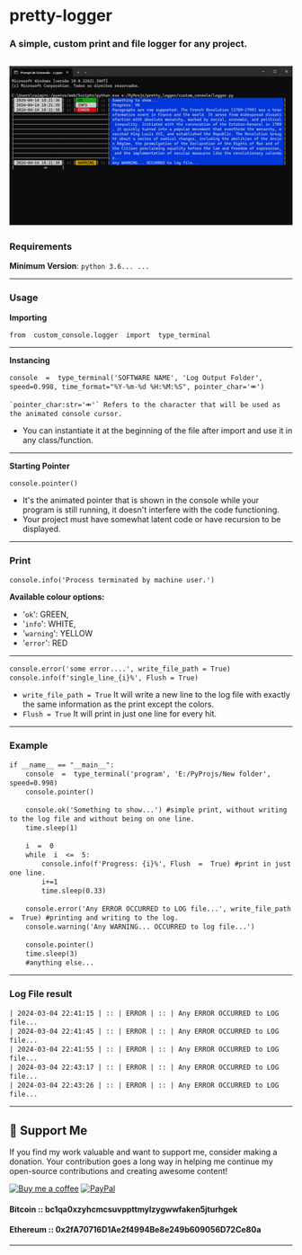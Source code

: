 ﻿# pretty-logger
### A simple, custom print and file logger for any project.
![Alt text](https://github.com/Suundumused/pretty-logger/blob/main/README_assets/111462.png?raw=true)
---
### Requirements
**Minimum Version**: `python 3.6... ...`

---
### Usage
**Importing**

    from  custom_console.logger  import  type_terminal
---
**Instancing**

    console  =  type_terminal('SOFTWARE NAME', 'Log Output Folder', speed=0.998, time_format="%Y-%m-%d %H:%M:%S", pointer_char='⚮')

    `pointer_char:str='⚮'` Refers to the character that will be used as the animated console cursor.

 - You can instantiate it at the beginning of the file after import and use it in any class/function.

---
**Starting Pointer**

    console.pointer()

 - It's the animated pointer that is shown in the console while your program is still running, it doesn't interfere with the code functioning.
 - Your project must have somewhat latent code or have recursion to be displayed.
---
### Print
    console.info('Process terminated by machine user.')
**Available colour options:** 
 - '`ok`': GREEN, 
 - '`info`': WHITE, 
 - '`warning`': YELLOW
 - '`error`': RED
---

    console.error('some error....', write_file_path = True)
    console.info(f'single_line_{i}%', Flush = True)

 - `write_file_path = True` It will write a new line to the log file with exactly the same information as the print except the colors.
 - `Flush = True`  It will print in just one line for every hit.
---
### Example

    if __name__ == "__main__":
        console  =  type_terminal('program', 'E:/PyProjs/New folder', speed=0.998)
        console.pointer()

        console.ok('Something to show...') #simple print, without writing to the log file and without being on one line.
        time.sleep(1)

        i  =  0
        while  i  <=  5:
            console.info(f'Progress: {i}%', Flush  =  True) #print in just one line.
            i+=1
            time.sleep(0.33)

        console.error('Any ERROR OCCURRED to LOG file...', write_file_path  =  True) #printing and writing to the log.
        console.warning('Any WARNING... OCCURRED to log file...')
        
        console.pointer()
        time.sleep(3) 
        #anything else...
---
### Log File result
    | 2024-03-04 22:41:15 | :: | ERROR | :: | Any ERROR OCCURRED to LOG file...
    | 2024-03-04 22:41:45 | :: | ERROR | :: | Any ERROR OCCURRED to LOG file...
    | 2024-03-04 22:41:55 | :: | ERROR | :: | Any ERROR OCCURRED to LOG file...
    | 2024-03-04 22:43:17 | :: | ERROR | :: | Any ERROR OCCURRED to LOG file...
    | 2024-03-04 22:43:26 | :: | ERROR | :: | Any ERROR OCCURRED to LOG file...
---
## 💖 Support Me

If you find my work valuable and want to support me, consider making a donation. Your contribution goes a long way in helping me continue my open-source contributions and creating awesome content!

[![Buy me a coffee](https://img.shields.io/badge/Buy%20me%20a%20coffee-Donate-blue.svg)](https://www.paypal.com/donate/?hosted_button_id=A2S5G97QM7XCJ)
[![PayPal](https://img.shields.io/badge/PayPal-Donate-blue.svg)](https://www.paypal.com/donate/?hosted_button_id=A2S5G97QM7XCJ)

#### Bitcoin :: **bc1qa0xzyhcmcsuvppttmylzygwwfaken5jturhgek**

#### Ethereum :: **0x2fA70716D1Ae2f4994Be8e249b609056D72Ce80a** 

---